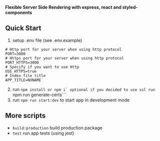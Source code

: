 **Flexible Server Side Rendering with express, react and styled-components**

## Quick Start

1. setup .env file (see .env.example)

```
# Http port for your server when using http protocol
PORT=3000
# Https port for your server when using http protocol
PORT_HTTPS=3000
# Specify if you want to use Http
USE_HTTPS=true
# Index file title
APP_TITLE=NONAME
```
2. run ```npm install or npm i`
optional if you decided to use ssl run ```npm run generate-certs```
3. run ```npm run start:dev``` to start app in development mode

## More scripts
* ```build:production``` build production package
* ```test``` run app tests (using jest)

